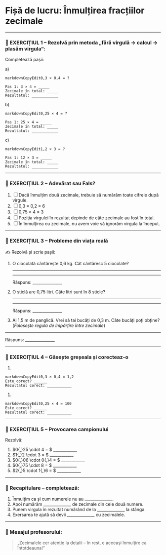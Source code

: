 #  Fișă de lucru: Înmulțirea fracțiilor zecimale

------

### 🔹 EXERCIȚIUL 1 – **Rezolvă prin metoda „fără virgulă → calcul → plasăm virgula”:**

Completează pașii:

a)

```
markdownCopyEdit0,3 × 0,4 = ?

Pas 1: 3 × 4 = _____  
Zecimale în total: _____  
Rezultatul: ____________
```

b)

```
markdownCopyEdit0,25 × 4 = ?

Pas 1: 25 × 4 = _____  
Zecimale în total: _____  
Rezultatul: ____________
```

c)

```
markdownCopyEdit1,2 × 3 = ?

Pas 1: 12 × 3 = _____  
Zecimale în total: _____  
Rezultatul: ____________
```

------

### 🔹 EXERCIȚIUL 2 – **Adevărat sau Fals?**

1. ☐ Dacă înmulțim două zecimale, trebuie să numărăm toate cifrele după virgule.
2. ☐ 0,3 × 0,2 = 6
3. ☐ 0,75 × 4 = 3
4. ☐ Poziția virgulei în rezultat depinde de câte zecimale au fost în total.
5. ☐ În înmulțirea cu zecimale, nu avem voie să ignorăm virgula la început.

------

### 🔹 EXERCIȚIUL 3 – **Probleme din viața reală**

✍️ Rezolvă și scrie pașii:

1. O ciocolată cântărește 0,6 kg. Cât cântăresc 5 ciocolate?

   ------

   ------

   Răspuns: _______________

2. O sticlă are 0,75 litri. Câte litri sunt în 8 sticle?

   ------

   ------

   Răspuns: _______________

3. Ai 1,5 m de panglică. Vrei să tai bucăți de 0,3 m. Câte bucăți poți obține?
    (*Folosește regula de împărțire între zecimale*)

------

   Răspuns: _______________

------

### 🔹 EXERCIȚIUL 4 – **Găsește greșeala și corecteaz-o**

1. 

```
markdownCopyEdit0,3 × 0,4 = 1,2  
Este corect? ______  
Rezultatul corect: ___________
```

1. 

```
markdownCopyEdit0,25 × 4 = 100  
Este corect? ______  
Rezultatul corect: ___________
```

------

### 🔹 EXERCIȚIUL 5 – **Provocarea campionului**

Rezolvă:

1. $0{,}25 \cdot 4 = $ ____________
2. $1{,}2 \cdot 3 = $ ____________
3. $0{,}06 \cdot 0{,}4 = $ ____________
4. $0{,}75 \cdot 8 = $ ____________
5. $2{,}5 \cdot 1{,}6 = $ ____________

------

### 🔁 Recapitulare – completează:

1. Înmulțim ca și cum numerele nu au ______________.
2. Apoi numărăm ______________ de zecimale din cele două numere.
3. Punem virgula în rezultat numărând de la ______________ la stânga.
4. Exersarea te ajută să devii ______________ cu zecimalele.

------

### 📝 Mesajul profesorului:

> „Zecimalele cer atenție la detalii – în rest, e aceeași înmulțire ca întotdeauna!”